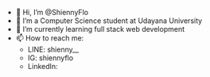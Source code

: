 - 👋 Hi, I’m @ShiennyFlo
- 👀 I’m a Computer Science student at Udayana University
- 🌱 I’m currently learning full stack web development
- 📫 How to reach me:
  - LINE: shienny__
  - IG: shiennyflo
  - LinkedIn: 

<!---
ShiennyFlo/ShiennyFlo is a ✨ special ✨ repository because its `README.md` (this file) appears on your GitHub profile.
You can click the Preview link to take a look at your changes.
--->
